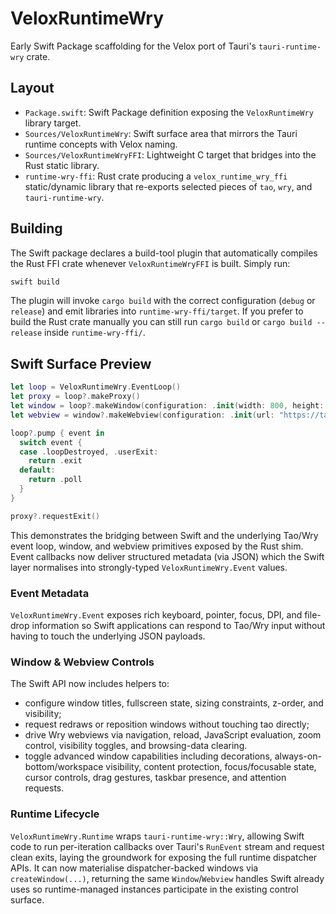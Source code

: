 # VeloxRuntimeWry

Early Swift Package scaffolding for the Velox port of Tauri's `tauri-runtime-wry` crate.

## Layout

- `Package.swift`: Swift Package definition exposing the `VeloxRuntimeWry` library target.
- `Sources/VeloxRuntimeWry`: Swift surface area that mirrors the Tauri runtime concepts with
  Velox naming.
- `Sources/VeloxRuntimeWryFFI`: Lightweight C target that bridges into the Rust static library.
- `runtime-wry-ffi`: Rust crate producing a `velox_runtime_wry_ffi` static/dynamic library that
  re-exports selected pieces of `tao`, `wry`, and `tauri-runtime-wry`.

## Building

The Swift package declares a build-tool plugin that automatically compiles the Rust FFI crate
whenever `VeloxRuntimeWryFFI` is built. Simply run:

```bash
swift build
```

The plugin will invoke `cargo build` with the correct configuration (`debug` or `release`) and
emit libraries into `runtime-wry-ffi/target`. If you prefer to build the Rust crate manually you
can still run `cargo build` or `cargo build --release` inside `runtime-wry-ffi/`.

## Swift Surface Preview

```swift
let loop = VeloxRuntimeWry.EventLoop()
let proxy = loop?.makeProxy()
let window = loop?.makeWindow(configuration: .init(width: 800, height: 600, title: "Velox"))
let webview = window?.makeWebview(configuration: .init(url: "https://tauri.app"))

loop?.pump { event in
  switch event {
  case .loopDestroyed, .userExit:
    return .exit
  default:
    return .poll
  }
}

proxy?.requestExit()
```

This demonstrates the bridging between Swift and the underlying Tao/Wry event loop, window, and
webview primitives exposed by the Rust shim. Event callbacks now deliver structured metadata (via
JSON) which the Swift layer normalises into strongly-typed `VeloxRuntimeWry.Event` values.

### Event Metadata

`VeloxRuntimeWry.Event` exposes rich keyboard, pointer, focus, DPI, and file-drop information so
Swift applications can respond to Tao/Wry input without having to touch the underlying JSON payloads.

### Window & Webview Controls

The Swift API now includes helpers to:

- configure window titles, fullscreen state, sizing constraints, z-order, and visibility;
- request redraws or reposition windows without touching tao directly;
- drive Wry webviews via navigation, reload, JavaScript evaluation, zoom control, visibility toggles, and browsing-data clearing.
- toggle advanced window capabilities including decorations, always-on-bottom/workspace visibility, content protection, focus/focusable state, cursor controls, drag gestures, taskbar presence, and attention requests.

### Runtime Lifecycle

`VeloxRuntimeWry.Runtime` wraps `tauri-runtime-wry::Wry`, allowing Swift code to run per-iteration callbacks over Tauri's `RunEvent` stream and request clean exits, laying the groundwork for exposing the full runtime dispatcher APIs. It can now materialise dispatcher-backed windows via `createWindow(...)`, returning the same `Window`/`Webview` handles Swift already uses so runtime-managed instances participate in the existing control surface.
